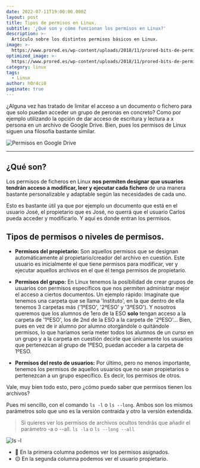 ```yaml
---
date: 2022-07-11T19:00:00.000Z
layout: post
title: Tipos de permisos en Linux.
subtitle: '¿Qué son y cómo funcionan los permisos en Linux?'
description: >-
  Artículo sobre los distintos permisos básicos en Linux.
image: >-
  https://www.prored.es/wp-content/uploads/2018/11/prored-bits-de-permisos-unix-permission-bits.png
optimized_image: >-
  https://www.prored.es/wp-content/uploads/2018/11/prored-bits-de-permisos-unix-permission-bits.png
category: linux
tags:
  - Linux
author: h0r4ci0
paginate: true
---
```


¿Alguna vez has tratado de limitar el acceso a un documento o fichero para que solo puedan acceder un grupo de peronas en concreto? Como por ejemplo utilizando la opción de
dar acceso de escritura y lectura a x persona en un archivo de Google Drive. Bien, pues los permisos de Linux siguen una filosofía bastante similar.

![Permisos en Google Drive](https://d2x3xhvgiqkx42.cloudfront.net/12345678-1234-1234-1234-1234567890ab/119522e8-5a8d-47c6-814f-ebabe28d68d7/2021/01/20/955a4d37-c8d0-4578-8ab6-f780eb50814f/9665a934-f429-485d-bbba-c73ba5911068.jpg)

---

## ¿Qué son?

Los permisos de ficheros en Linux **nos permiten designar que usuarios tendrán acceso a modificar, leer y ejecutar cada fichero** de una manera bastante personalizable y adaptable
según las necesidades de cada uno.

Esto es bastante útil ya que por ejemplo un documento que está en el usuario José, el propietario que es José, no querrá que el usuario Carlos pueda acceder y modificarlo. Y aquí es donde entran
los permisos.

## Tipos de permisos o niveles de permisos.

- **Permisos del propietario:** Son aquellos permisos que se designan automáticamente al propietario/creador del archivo en cuestión. Este usuario es inicialmente el que
tiene permisos para modificar, ver y ejecutar aquellos archivos en el que él tenga permisos de propietario.

- **Permisos del grupo:** En Linux tenemos la posibilidad de crear grupos de usuarios con permisos específicos que nos permiten administrar mejor el acceso a ciertos documentos.
Un ejemplo rápido: Imagínate que tenemos una carpeta que se llama 'Instituto', en la que dentro de ella tenemos 3 carpetas más ('1ºESO', '2ºESO' y '3ºESO'). Y nosotros queremos que
los alumnos de 1ero de la ESO **solo** tengan acceso a la carpeta de '1ºESO', los de 2nd de la ESO a la carpeta de '2ºESO'... Bien, pues en vez de ir alumno por alumno otorgándole
o quitándole permisos, lo que haríamos sería meter todos los alumnos de un curso en un grupo y a la carpeta en cuestión decirle que únicamente los usuarios que pertenezcan al grupo
de 1ºESO, puedan acceder a la carpeta de 1ºESO.

- **Permisos del resto de usuarios:** Por último, pero no menos importante, tenemos los permisos de aquellos usuarios que no sean propietarios o pertenezcan a un grupo específico.
Es decir, los permisos de otros.

Vale, muy bien todo esto, pero ¿cómo puedo saber que permisos tienen los archivos?

Pues mi sencillo, con el comando `ls -l` o `ls --long`.
Ambos son los mismos parámetros solo que uno es la versión contraída y otro la versión extendida.


> Si quieres ver los permisos de archivos ocultos tendrás que añadir el parámetro -a o --all. `ls -la` o `ls --long --all`

![ls -l](http://telegra.ph/file/0deebdc8b0dc870600fe2.jpg)

- 🔴​ En la primera columna podemos ver los permisos asignados.
- 🟡​ En la segunda columna podemos ver el usuario propietario.


<!-- --page-break-- -->

